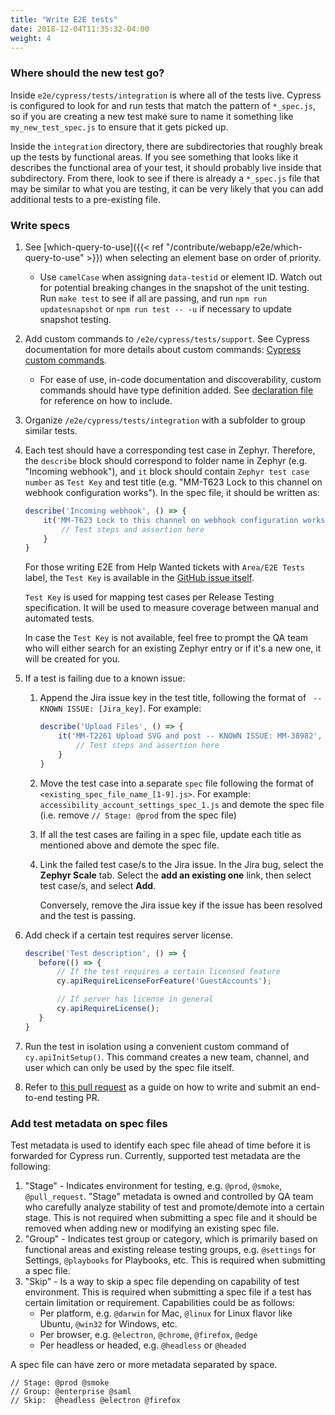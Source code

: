 ```yaml
---
title: "Write E2E tests"
date: 2018-12-04T11:35:32-04:00
weight: 4
---
```


### Where should the new test go?

Inside `e2e/cypress/tests/integration` is where all of the tests live. Cypress is configured to look for and run tests that match the pattern of `*_spec.js`, so if you are creating a new test make sure to name it something like `my_new_test_spec.js` to ensure that it gets picked up.

Inside the `integration` directory, there are subdirectories that roughly break up the tests by functional areas. If you see something that looks like it describes the functional area of your test, it should probably live inside that subdirectory. From there, look to see if there is already a `*_spec.js` file that may be similar to what you are testing, it can be very likely that you can add additional tests to a pre-existing file.

### Write specs

1. See [which-query-to-use]({{< ref "/contribute/webapp/e2e/which-query-to-use" >}}) when selecting an element base on order of priority.
   - Use `camelCase` when assigning `data-testid` or element ID. Watch out for potential breaking changes in the snapshot of the unit testing.  Run `make test` to see if all are passing, and run `npm run updatesnapshot` or `npm run test -- -u` if necessary to update snapshot testing.
2. Add custom commands to `/e2e/cypress/tests/support`. See Cypress documentation for more details about custom commands: [Cypress custom commands](https://docs.cypress.io/api/cypress-api/custom-commands.html).
   - For ease of use, in-code documentation and discoverability, custom commands should have type definition added. See [declaration file](https://github.com/mattermost/mattermost-webapp/blob/master/e2e/cypress/tests/support/api/user.d.ts) for reference on how to include.
3. Organize `/e2e/cypress/tests/integration` with a subfolder to group similar tests.
4. Each test should have a corresponding test case in Zephyr. Therefore, the `describe` block should correspond to folder name in Zephyr (e.g. "Incoming webhook"), and `it` block should contain `Zephyr test case number` as `Test Key` and test title (e.g. "MM-T623 Lock to this channel on webhook configuration works"). In the spec file, it should be written as:

    ```javascript
    describe('Incoming webhook', () => {
        it('MM-T623 Lock to this channel on webhook configuration works', () => {
            // Test steps and assertion here
        }
    }
    ```

    For those writing E2E from Help Wanted tickets with `Area/E2E Tests` label, the `Test Key` is available in the [GitHub issue itself](https://github.com/mattermost/mattermost-server/issues/18523).

    `Test Key` is used for mapping test cases per Release Testing specification. It will be used to measure coverage between manual and automated tests.

    In case the `Test Key` is not available, feel free to prompt the QA team who will either search for an existing Zephyr entry or if it's a new one, it will be created for you.

5. If a test is failing due to a known issue:
   1. Append the Jira issue key in the test title, following the format of ` -- KNOWN ISSUE: [Jira_key]`. For example:
        ```javascript
        describe('Upload Files', () => {
            it('MM-T2261 Upload SVG and post -- KNOWN ISSUE: MM-38982', () => {
                // Test steps and assertion here
            }
        }
        ```
   2. Move the test case into a separate `spec` file following the format of `<existing_spec_file_name_[1-9].js>`. For example:
     `accessibility_account_settings_spec_1.js` and demote the spec file (i.e. remove `// Stage: @prod` from the spec file)

   3. If all the test cases are failing in a spec file, update each title as mentioned above and demote the spec file.

   4. Link the failed test case/s to the Jira issue. In the Jira bug, select the **Zephyr Scale** tab. Select the **add an existing one** link, then select test case/s, and select **Add**.

      Conversely, remove the Jira issue key if the issue has been resolved and the test is passing.

6. Add check if a certain test requires server license.
    ```javascript
    describe('Test description', () => {
       before(() => {
           // If the test requires a certain licensed feature
           cy.apiRequireLicenseForFeature('GuestAccounts');

           // If server has license in general
           cy.apiRequireLicense();
       }
    }
    ```

7. Run the test in isolation using a convenient custom command of `cy.apiInitSetup()`. This command creates a new team, channel, and user which can only be used by the spec file itself.

8. Refer to [this pull request](https://github.com/mattermost/mattermost-webapp/pull/5891/files) as a guide on how to write and submit an end-to-end testing PR.

### Add test metadata on spec files

Test metadata is used to identify each spec file ahead of time before it is forwarded for Cypress run. Currently, supported test metadata are the following:

1. "Stage" - Indicates environment for testing, e.g. `@prod`, `@smoke`, `@pull_request`. "Stage" metadata is owned and controlled by QA team who carefully analyze stability of test and promote/demote into a certain stage. This is not required when submitting a spec file and it should be removed when adding new or modifying an existing spec file.
2. "Group" - Indicates test group or category, which is primarily based on functional areas and existing release testing groups, e.g. `@settings` for Settings, `@playbooks` for Playbooks, etc. This is required when submitting a spec file.
3. "Skip" - Is a way to skip a spec file depending on capability of test environment. This is required when submitting a spec file if a test has certain limitation or requirement. Capabilities could be as follows:
   - Per platform, e.g. `@darwin` for Mac, `@linux` for Linux flavor like Ubuntu, `@win32` for Windows, etc.
   - Per browser, e.g. `@electron`, `@chrome`, `@firefox`, `@edge`
   - Per headless or headed, e.g. `@headless` or `@headed`

A spec file can have zero or more metadata separated by space.
```
// Stage: @prod @smoke
// Group: @enterprise @saml
// Skip:  @headless @electron @firefox
```

